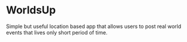 # WorldsUp
Simple but useful location based app that allows users to post real world events that lives only short period of time.
